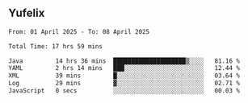 ## Yufelix

<!--START_SECTION:waka-->

```txt
From: 01 April 2025 - To: 08 April 2025

Total Time: 17 hrs 59 mins

Java         14 hrs 36 mins  ████████████████████▒░░░░   81.16 %
YAML         2 hrs 14 mins   ███░░░░░░░░░░░░░░░░░░░░░░   12.44 %
XML          39 mins         █░░░░░░░░░░░░░░░░░░░░░░░░   03.64 %
Log          29 mins         ▓░░░░░░░░░░░░░░░░░░░░░░░░   02.71 %
JavaScript   0 secs          ░░░░░░░░░░░░░░░░░░░░░░░░░   00.03 %
```

<!--END_SECTION:waka-->

